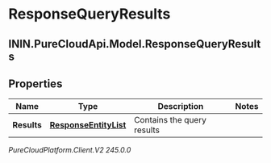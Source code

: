 # ResponseQueryResults

## ININ.PureCloudApi.Model.ResponseQueryResults

## Properties

|Name | Type | Description | Notes|
|------------ | ------------- | ------------- | -------------|
| **Results** | [**ResponseEntityList**](ResponseEntityList) | Contains the query results | |



_PureCloudPlatform.Client.V2 245.0.0_
